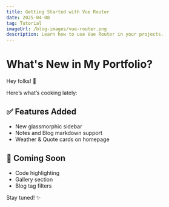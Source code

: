 ```yaml
---
title: Getting Started with Vue Router
date: 2025-04-08
tag: Tutorial
imageUrl: /blog-images/vue-router.png
description: Learn how to use Vue Router in your projects.
---
```


# What's New in My Portfolio?

Hey folks! 👋

Here’s what’s cooking lately:

## ✅ Features Added

- New glassmorphic sidebar
- Notes and Blog markdown support
- Weather & Quote cards on homepage

## 🧪 Coming Soon

- Code highlighting
- Gallery section
- Blog tag filters

Stay tuned! ✨
